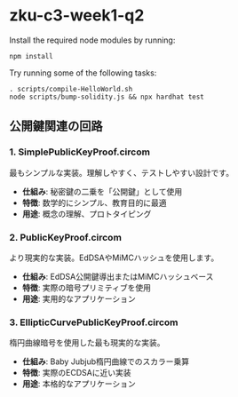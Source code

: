 # zku-c3-week1-q2

Install the required node modules by running:
```shell
npm install
```

Try running some of the following tasks:

```shell
. scripts/compile-HelloWorld.sh
node scripts/bump-solidity.js && npx hardhat test
```

## 公開鍵関連の回路

### 1. SimplePublicKeyProof.circom
最もシンプルな実装。理解しやすく、テストしやすい設計です。

- **仕組み**: 秘密鍵の二乗を「公開鍵」として使用
- **特徴**: 数学的にシンプル、教育目的に最適
- **用途**: 概念の理解、プロトタイピング

### 2. PublicKeyProof.circom
より現実的な実装。EdDSAやMiMCハッシュを使用します。

- **仕組み**: EdDSA公開鍵導出またはMiMCハッシュベース
- **特徴**: 実際の暗号プリミティブを使用
- **用途**: 実用的なアプリケーション

### 3. EllipticCurvePublicKeyProof.circom
楕円曲線暗号を使用した最も現実的な実装。

- **仕組み**: Baby Jubjub楕円曲線でのスカラー乗算
- **特徴**: 実際のECDSAに近い実装
- **用途**: 本格的なアプリケーション